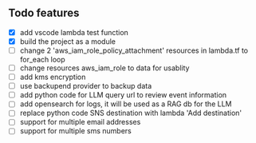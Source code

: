 ## Todo features
- [x] add vscode lambda test function
- [x] build the project as a module
- [ ] change 2 'aws_iam_role_policy_attachment' resources in lambda.tf to for_each loop
- [ ] change resources aws_iam_role to data for usablity
- [ ] add kms encryption
- [ ] use backupend provider to backup data
- [ ] add python code for LLM query url to review event information
- [ ] add opensearch for logs, it will be used as a RAG db for the LLM
- [ ] replace python code SNS destination with lambda 'Add destination'
- [ ] support for multiple email addresses
- [ ] support for multiple sms numbers
